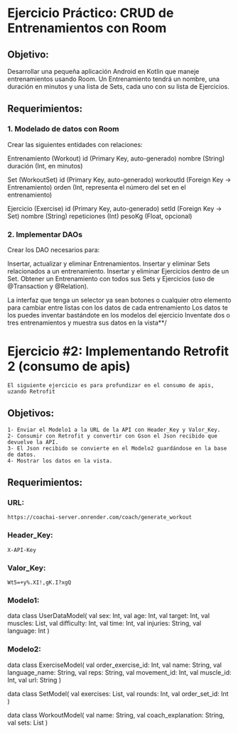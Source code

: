 # Ejercicio Práctico: CRUD de Entrenamientos con Room

## Objetivo:
Desarrollar una pequeña aplicación Android en Kotlin que maneje entrenamientos usando Room.
Un Entrenamiento tendrá un nombre, una duración en minutos y una lista de Sets, cada uno con su lista de Ejercicios.

## Requerimientos:
### 1. Modelado de datos con Room

Crear las siguientes entidades con relaciones:

Entrenamiento (Workout)
id (Primary Key, auto-generado)
nombre (String)
duración (Int, en minutos)

Set (WorkoutSet)
id (Primary Key, auto-generado)
workoutId (Foreign Key → Entrenamiento)
orden (Int, representa el número del set en el entrenamiento)

Ejercicio (Exercise)
id (Primary Key, auto-generado)
setId (Foreign Key → Set)
nombre (String)
repeticiones (Int)
pesoKg (Float, opcional)

### 2. Implementar DAOs

Crear los DAO necesarios para:

Insertar, actualizar y eliminar Entrenamientos.
Insertar y eliminar Sets relacionados a un entrenamiento.
Insertar y eliminar Ejercicios dentro de un Set.
Obtener un Entrenamiento con todos sus Sets y Ejercicios (uso de @Transaction y @Relation).

La interfaz que tenga un selector ya sean botones o cualquier otro elemento para cambiar entre listas con los datos de cada entrenamiento
Los datos te los puedes inventar bastándote en los modelos del ejercicio
Inventate dos o tres entrenamientos y muestra sus datos en la vista**/


# Ejercicio #2: Implementando Retrofit 2 (consumo de apis)
    El siguiente ejercicio es para profundizar en el consumo de apis, uzando Retrofit

## Objetivos:
    
    1- Enviar el Modelo1 a la URL de la API con Header_Key y Valor_Key.
    2- Consumir con Retrofit y convertir con Gson el Json recibido que devuelve la API.
    3- El Json recibido se convierte en el Modelo2 guardándose en la base de datos.
    4- Mostrar los datos en la vista.

## Requerimientos:

### URL:
    https://coachai-server.onrender.com/coach/generate_workout

### Header_Key:
    X-API-Key

### Valor_Key:
    Wt5=+y%.XI!,gK.I?xgQ
    
### Modelo1: 
data class UserDataModel(
    val sex: Int,
    val age: Int,
    val target: Int,
    val muscles: List<Int>,
    val difficulty: Int,
    val time: Int,
    val injuries: String,
    val language: Int
)

### Modelo2: 

data class ExerciseModel(
val order_exercise_id: Int,
val name: String,
val language_name: String,
val reps: String,
val movement_id: Int,
val muscle_id: Int,
val url: String
)

data class SetModel(
val exercises: List<ExerciseModel>,
val rounds: Int,
val order_set_id: Int
)

data class WorkoutModel(
    val name: String,
    val coach_explanation: String,
    val sets: List<SetModel>
)


    


